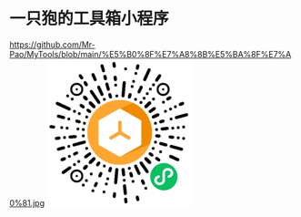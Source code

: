 # 一只狍的工具箱小程序

https://github.com/Mr-Pao/MyTools/blob/main/%E5%B0%8F%E7%A8%8B%E5%BA%8F%E7%A0%81.jpg
<img src="https://github.com/Mr-Pao/MyTools/blob/main/%E5%B0%8F%E7%A8%8B%E5%BA%8F%E7%A0%81.jpg" title="一只狍的工具箱">
